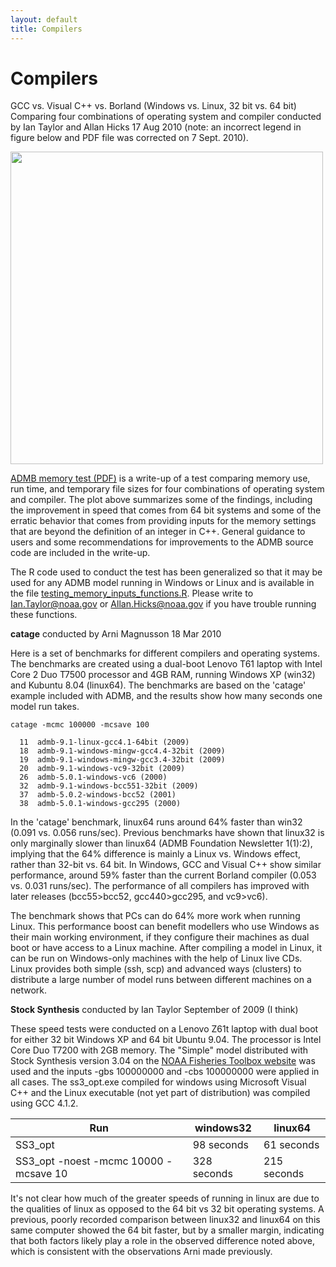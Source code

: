 ```yaml
---
layout: default
title: Compilers
---
```


Compilers
=========

GCC vs. Visual C++ vs. Borland (Windows vs. Linux, 32 bit vs. 64 bit)
Comparing four combinations of operating system and compiler 
conducted by Ian Taylor and Allan Hicks
17 Aug 2010 
(note: an incorrect legend in figure below and PDF file was corrected on 7 Sept. 2010).

<img src="testing_memory_inputs_summary.jpg" width="500px" />

[ADMB memory test (PDF)](ADMBmemoryTest.pdf) is a write-up of a test comparing memory use, run time, and temporary file sizes for four combinations of operating system and compiler. The plot above summarizes some of the findings, including the improvement in speed that comes from 64 bit systems and some of the erratic behavior that comes from providing inputs for the memory settings that are beyond the definition of an integer in C++. General guidance to users and some recommendations for improvements to the ADMB source code are included in the write-up.

The R code used to conduct the test has been generalized so that it may be used for any ADMB model running in Windows or Linux and is available in the file [testing_memory_inputs_functions.R](benchmark-tools/testing_memory_inputs_functions.R). Please write to Ian.Taylor@noaa.gov or Allan.Hicks@noaa.gov if you have trouble running these functions. 

**catage**
conducted by Arni Magnusson
18 Mar 2010

Here is a set of benchmarks for different compilers and operating systems. The benchmarks are created using a dual-boot Lenovo T61 laptop with Intel Core 2 Duo T7500 processor and 4GB RAM, running Windows XP (win32) and Kubuntu 8.04 (linux64). The benchmarks are based on the 'catage' example included with ADMB, and the results show how many seconds one model run takes. 

`catage -mcmc 100000 -mcsave 100`

```
  11  admb-9.1-linux-gcc4.1-64bit (2009)
  18  admb-9.1-windows-mingw-gcc4.4-32bit (2009)
  19  admb-9.1-windows-mingw-gcc3.4-32bit (2009)
  20  admb-9.1-windows-vc9-32bit (2009)
  26  admb-5.0.1-windows-vc6 (2000)
  32  admb-9.1-windows-bcc551-32bit (2009)
  37  admb-5.0.2-windows-bcc52 (2001)
  38  admb-5.0.1-windows-gcc295 (2000)
```

In the 'catage' benchmark, linux64 runs around 64% faster than win32 (0.091 vs. 0.056 runs/sec). Previous benchmarks have shown that linux32 is only marginally slower than linux64 (ADMB Foundation Newsletter 1(1):2), implying that the 64% difference is mainly a Linux vs. Windows effect, rather than 32-bit vs. 64 bit. In Windows, GCC and Visual C++ show similar performance, around 59% faster than the current Borland compiler (0.053 vs. 0.031 runs/sec). The performance of all compilers has improved with later releases (bcc55>bcc52, gcc440>gcc295, and vc9>vc6).

The benchmark shows that PCs can do 64% more work when running Linux. This performance boost can benefit modellers who use Windows as their main working environment, if they configure their machines as dual boot or have access to a Linux machine. After compiling a model in Linux, it can be run on Windows-only machines with the help of Linux live CDs. Linux provides both simple (ssh, scp) and advanced ways (clusters) to distribute a large number of model runs between different machines on a network.

**Stock Synthesis**
conducted by Ian Taylor
September of 2009 (I think)

These speed tests were conducted on a Lenovo Z61t laptop with dual boot for either 32 bit Windows XP and 64 bit Ubuntu 9.04. The processor is Intel Core Duo T7200 with 2GB memory. The "Simple" model distributed with Stock Synthesis version 3.04 on the [NOAA Fisheries Toolbox website](http://nft.nefsc.noaa.gov/Download.html) was used and the inputs -gbs 100000000 and -cbs 100000000 were applied in all cases. The ss3_opt.exe compiled for windows using Microsoft Visual C++ and the Linux executable (not yet part of distribution) was compiled using GCC 4.1.2.

|Run                                  |  windows32|    linux64|
|-------------------------------------|-----------|-----------|
|SS3_opt                              | 98 seconds| 61 seconds|
|SS3_opt -noest -mcmc 10000 -mcsave 10|328 seconds|215 seconds|

It's not clear how much of the greater speeds of running in linux are due to the qualities of linux as opposed to the 64 bit vs 32 bit operating systems. A previous, poorly recorded comparison between linux32 and linux64 on this same computer showed the 64 bit faster, but by a smaller margin, indicating that both factors likely play a role in the observed difference noted above, which is consistent with the observations Arni made previously.
